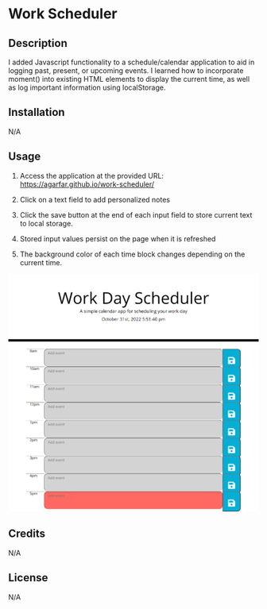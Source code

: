 # Work Scheduler

## Description

I added Javascript functionality to a schedule/calendar application to aid in logging past, present, or upcoming events. I learned how to incorporate moment() into existing HTML elements to display the current time, as well as log important information using localStorage.

## Installation

N/A

## Usage

1. Access the application at the provided URL: https://agarfar.github.io/work-scheduler/

2. Click on a text field to add personalized notes

3. Click the save button at the end of each input field to store current text to local storage.

4. Stored input values persist on the page when it is refreshed

5. The background color of each time block changes depending on the current time.

![Application Screenshot](assets/images/application.png)


## Credits

N/A

## License

N/A